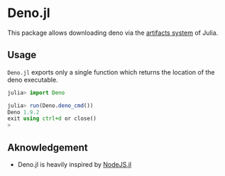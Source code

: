 # Deno.jl

This package allows downloading deno via the [artifacts system](https://docs.julialang.org/en/v1/stdlib/Artifacts/#Artifacts) of Julia.

## Usage

`Deno.jl` exports only a single function which returns the location of the deno executable.

```julia
julia> import Deno

julia> run(Deno.deno_cmd())
Deno 1.9.2
exit using ctrl+d or close()
>
```

## Aknowledgement

 - Deno.jl is heavily inspired by [NodeJS.jl](https://github.com/davidanthoff/NodeJS.jl)
